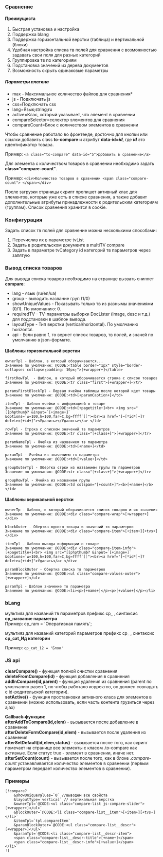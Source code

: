 ### Сравнение


#### Преимущеста

1. Быстрая установка и настройка
2. Поддержка blang
3. Поддержка горизонтальной верстки (таблица) и вертикальной (блоки)
4. Удобная настройка списка тв полей для сравнения с возможностью задавать свои поля для разных категорий
5. Группировка тв по категориям
6. Подстановка значений из дерева документов
7. Возможность скрыть одинаковые параметры

##### Параметри плагина

* max - Максимальное количество файлов для сравнения*
* js - Подключать js
* css=Подключать css
* lang=Язык;string;ru
* active=Клас, который указывает, что элемент в сравнении
* compareSelector=селектор элементов для сравнения
* compareCount=Блок с количеством элементов в сравнении




Чтобы сравнение работало во фронтенде, досточно для кнопки или ссылки добавить class **to-compare** и
атрибут **data-id=_id_**, где **_id_** это идентификатор товара.

Пример:
```<a class="to-compare" data-id="5">Добавить в сравнение</a>```

Для элемента с количеством товаров в сравнении необходимо задать **class="compare-count"**.

Пример:
```<div>Количество товаров в сравнении <span class="compare-count"> </span></div>```

После загрузки страницы скрипт пропишет активный клас для элементов, которые уже есть в списке сравнения, а также добавит дополнительные атрибуты принадлежности к родительским категориям (группам). Список сравнения хранится в cookie.

### Конфигурация
Задать список тв полей для сравнение можна несколькими способами:
1. Перечислив их в параметре tvList
2. Задать в родительском документе в multiTV compare
3. Задать в параметре tvCategory id категорий тв параметров через запятую



### Вывод списка товаров
Для вывода списка товаров необходимо на странице вызвать сниппет **compare**:

* lang - язык (ru/en/ua)
* group - выводить название груп  (1/0)
* showUniqueValues - Показывать только тв из разнымы значениями (0/1). По умолчанию: 0.
* requiredTV - TV-параметры выборки DocLister (image, desc и т.д.) для подстановки в шаблон вывода.
* layoutType - Тип верстки (vertical/horizontal). По умолчанию horizontal.
* api - Если равно 1, то вернет список товаров, тв полей, и значей по умолчанию в json-формате.

#### Шаблоны горизонтальной верстки

    ownerTpl - Шаблон, в который оборачивается...  
    Значение по умолчанию: @CODE:<table border="1px" style="border-collapse: collapse;padding: 10px;">[+wrapper+]</table>

    firstRowTpl  - Шаблон, в который оборачивается строка с список товаров  
    Значение по умолчанию: @CODE:<tr class="first">[+wrapper+]</tr>

    paramsFirstBlockTpl - Первая ячейка таблицы после которой идет товары
    Значение по умолчанию: @CODE:<td>[+paramCaption+]</td>

    itemTpl - Шаблон ячейки с информацией о товаре  
    Значение по умолчанию: @CODE:<td>[+pagetitle+]<br> <img src="[[phpthumb? &input=`[+image+]` &options=`w=100,h=100,far=C,bg=ffff`]]"><br><a href="[~[*id*]~]?delete=[+id+]"><Удалить></Удалить></a> </td>

    rowTpl - Строка с списком значений тв параметров  
    Значение по умолчанию: @CODE:<tr class="[+class+]">[+wrapper+]</tr>

    paramNameTpl - Ячейка из названием тв параметра  
    Значение по умолчанию: @CODE:<td>[+name+]</td>

    paramTpl - Ячейка из значением тв параметра  
    Значение по умолчанию: @CODE:<td>[+value+]</td>

    groupOuterTpl - Обертка стрки из названием групы тв параметров  
    Значение по умолчанию: @CODE:<tr class="[+class+]">[+wrapper+]</tr>

    groupRowTpl - Ячейка из названием групы  
    Значение по умолчанию: @CODE:<td colspan="[+count+]"><b>[+name+]</b></td>

#### Шаблоны верикальной верстки

    ownerTp - Шаблон, в который оборачивается список товаров и их значения
    Значение по умолчанию: @CODE:<div class="compare-wrap">[+wrapper+]</div>

    blockOuter - Обертка одного товара и значений тв параметров
    Значение по умолчанию: @CODE:<div class="compare-item">[+item+][+tvs+]</div>

    itemTpl - Шаблон вывода информации о товаре
    Значение по умолчанию: @CODE:<div class="compare-item-info">[+pagetitle+]<br> <img src="[[phpthumb? &input=`[+image+]` &options=`w=100,h=100,far=C,bg=ffff`]]"><br><a href="[~[*id*]~]?delete=[+id+]">Удалить</a> </div>

    paramBlockOuter - Обертка списка тв параметров
    Значение по умолчанию: @CODE:<ul class="compare-values-outer">[+wrapper+]</ul>

    paramTpl - Шаблон значение тв параметра
    Значение по умолчанию: @CODE:<li><p>[+name+]</p><p>[+value+]</p></li>



### bLang
мультияз для названий тв параметров префикс cp_ , синтаксис __cp_название параметра__  
Пример: cp_ram = 'Оперативная память';

мультияз для названий категорий параметров префикс cp_ , синтаксис __cp_cat_Ид категории__

Пример: `cp_cat_12 = 'Блок'`



### JS api
**clearCompare()** - функция полной очистки сравнения  
**deleteFromCompare(id)** - функция добавления в сравнения  
**addInCompare(id,parent)** - функция удаления из сравнения (parent по умолчанию равен 1, но чтобы работало корректно, он должен совпадать с id-родительской категории).  
**setActive()** - функция проставновки активного класа для элементов в сравнении (можно использовать, если часть контента грузиться через ajax)  

**Callback-функции:**  
**afterAddToCompare(id,elem)** - вызывается после добавление в сравнение  
**afterDeleteFormCompare(id,elem)** - вызывается после удаления из сравнения  
**afterSetDefault(id,elem,status)** - вызывается после того, как скрипт помечает на странице все элементы с класом .to-compare как активные. Если статус true - элемент в сравнении, иначе нет.  
**afterSetCount(count)** - вызывается после того, как в блоке *.compare-count* устанавливается количество элементов в сравнении (первым параметром передает количество элементов в сравнении).  


### Примеры

    [!compare?
        &showUniqueValues=`0` //выводем все свойста
        &layoutType=`vertical` // вертикальная верстка
        &ownerTpl=`@CODE:<ul class="compare-list js-compare-slider">[+wrapper+]</ul>`
        &blockOuter=`@CODE:<li class="compare-list__item">[+item+][+tvs+]</li>`
        &itemTpl=`tpl.compareItem`
        &paramBlockOuter=`@CODE:<ul class="compare-list__descr">[+wrapper+]</ul>`
        &paramTpl=`@CODE:<li class="compare-list__descr-item">
        <span class="compare-list__descr-title">[+name+]</span>
        <span class="compare-list__descr-info">[+value+]</span>
    </li>`
    !]
